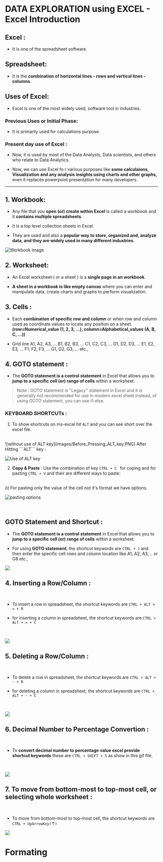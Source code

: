 # DATA EXPLORATION using EXCEL - Excel Introduction

## Excel : 
- It is one of the spreadsheet software.

## Spreadsheet: 
- It is the **combination of horizontal lines - rows and vertical lines - columns**.

## Uses of Excel:

- Excel is one of the most widely used, software tool in industries.

### Previous Uses or Initial Phase:
- It is primarily used for calculations purpose.

### Present day use of Excel :
- Now, it is used by most of the Data Analysts, Data scientists, and others who relate to Data Analytics.

- Now, we can use Excel fo                                                                       r various purposes like **some calculaions, Visualization and any analysis insights using charts and other graphs,** even it replaces powerpoint presentation for many developers.
<hr>

## 1.  Workbook: 
- Any file that you **open (or) create within Excel** is called a workbook and it **contains multiple spreadsheets**.

- It is a top level collection sheets in Excel.

- They are used and also a **popular way to store, organized and, analyze data, and they are widely used in many different industries**. 

![Workbook image](./images/workbook.png)

## 2. Worksheet:
- An Excel worksheet ( or a sheet ) is a **single page in an workbook**.

- **A sheet in a workbook is like empty canvas** where you can enter and manipulate data, create charts and graphs to perform visualization.

## 3. Cells :
- Each **combination of specific row and column** or when row and column used as coordinate values to locate any position on a sheet. 
**(row=Numerical_value (1, 2, 3, ...), column=Alphabetical_values (A, B, C, ...))**

- Grid line A1, A2, A3, ... B1, B2, B3, ... C1, C2, C3, ... D1, D2, D3, ... E1, E2, E3, ... F1, F2, F3, ... G1, G2, G3, ... etc.,

## 4. GOTO statement :
- The **GOTO statement is a control statement** in Excel that allows you to **jump to a specific cell (or) range of cells** within a worksheet.

> Note : GOTO statement is "Legacy" statement in Excel and it is generally not recommended for use in modern excel sheet instead, of using GOTO statement, you can use if-else.

### KEYBOARD SHORTCUTs :

1. To show shortcuts on ms-excel hit ```ALT``` and you can see short over the excel file.
<br>
![without use of ALT key](images/Before_Pressing_ALT_key.PNG)
After Hitting ```ALT``` key :

![Use of ALT key](./images/ALT_Key_to_shortcut.png)

2. **Copy & Paste** : Use the combination of key ```CTRL + C ``` for coping and for pasting ```CTRL + V``` and their are different ways to paste:
<br>
        (i) For pasting only the value of the cell not it's format we have options.

![pasting options](./images/pastingways.gif)

<br>

## GOTO Statement and Shortcut : 

- The **GOTO statement is a control statement** in Excel that allows you to **jump to a specific cell (or) range of cells** within a worksheet.

- For using **GOTO statement**, the shortcut keywords are ``` CTRL + J ``` and then enter the specific cell rows and column location like A1, A2, A3, .. or G8 etc., 

![](./images/GOTO_Statment.gif)

## 4. Inserting a Row/Column :
<br>

- To insert a row in spreadsheet, the shortcut keywords are ```CTRL + ALT + = + R``` 

- for inserting a column in spreadsheet, the shortcut keywords are ```CTRL + ALT + = + C ```

<br>

![](./images/inserting_a_row_%26_column.gif)

## 5. Deleting a Row/Column :
<br>

- To delete a row in spreadsheet, the shortcut keywords are ```CTRL + ALT + - + R```

- for deleting a column in spreadsheet, the shortcut keywords are ```CTRL + ALT + - + C ```

<br>

![](./images/deleting_a_row_%26_column.gif)

## 6. Decimal Number to Percentage Convertion :
<br>

- To **convert decimal number to percentage value excel provide shortcut keywords** these are 
```CTRL + SHIFT + 5``` as show in this gif file.

<br>

![](./images/deci_to_perc.gif)


## 7. To move from bottom-most to top-most cell, or selecting whole worksheet : 
<br>

- To move from bottom-most to top-most cell, the shortcut keywords are ```CTRL + UpArrowKey(```&#x2191;```)``` 

![](./images/bottom_most_to_topmost_and_selecting_whole_worksheet.gif)
<br>

# Formating


 